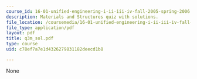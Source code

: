```yaml
---
course_id: 16-01-unified-engineering-i-ii-iii-iv-fall-2005-spring-2006
description: Materials and Structures quiz with solutions.
file_location: /coursemedia/16-01-unified-engineering-i-ii-iii-iv-fall-2005-spring-2006/c78ef7a7e1d4326279831182deecd1b8_q3m_sol.pdf
file_type: application/pdf
layout: pdf
title: q3m_sol.pdf
type: course
uid: c78ef7a7e1d4326279831182deecd1b8

---
```

None